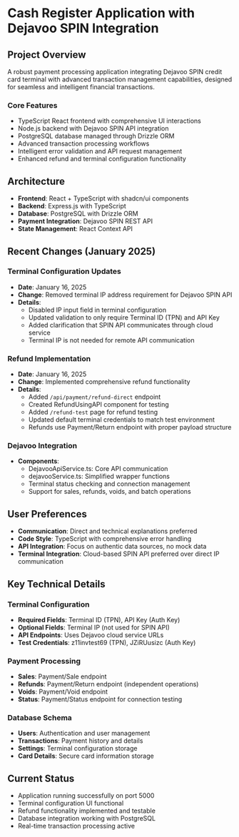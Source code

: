 # Cash Register Application with Dejavoo SPIN Integration

## Project Overview
A robust payment processing application integrating Dejavoo SPIN credit card terminal with advanced transaction management capabilities, designed for seamless and intelligent financial transactions.

### Core Features
- TypeScript React frontend with comprehensive UI interactions
- Node.js backend with Dejavoo SPIN API integration
- PostgreSQL database managed through Drizzle ORM
- Advanced transaction processing workflows
- Intelligent error validation and API request management
- Enhanced refund and terminal configuration functionality

## Architecture
- **Frontend**: React + TypeScript with shadcn/ui components
- **Backend**: Express.js with TypeScript
- **Database**: PostgreSQL with Drizzle ORM
- **Payment Integration**: Dejavoo SPIN REST API
- **State Management**: React Context API

## Recent Changes (January 2025)

### Terminal Configuration Updates
- **Date**: January 16, 2025
- **Change**: Removed terminal IP address requirement for Dejavoo SPIN API
- **Details**: 
  - Disabled IP input field in terminal configuration
  - Updated validation to only require Terminal ID (TPN) and API Key
  - Added clarification that SPIN API communicates through cloud service
  - Terminal IP is not needed for remote API communication

### Refund Implementation
- **Date**: January 16, 2025
- **Change**: Implemented comprehensive refund functionality
- **Details**:
  - Added `/api/payment/refund-direct` endpoint
  - Created RefundUsingAPI component for testing
  - Added `/refund-test` page for refund testing
  - Updated default terminal credentials to match test environment
  - Refunds use Payment/Return endpoint with proper payload structure

### Dejavoo Integration
- **Components**: 
  - DejavooApiService.ts: Core API communication
  - dejavooService.ts: Simplified wrapper functions
  - Terminal status checking and connection management
  - Support for sales, refunds, voids, and batch operations

## User Preferences
- **Communication**: Direct and technical explanations preferred
- **Code Style**: TypeScript with comprehensive error handling
- **API Integration**: Focus on authentic data sources, no mock data
- **Terminal Integration**: Cloud-based SPIN API preferred over direct IP communication

## Key Technical Details

### Terminal Configuration
- **Required Fields**: Terminal ID (TPN), API Key (Auth Key)
- **Optional Fields**: Terminal IP (not used for SPIN API)
- **API Endpoints**: Uses Dejavoo cloud service URLs
- **Test Credentials**: z11invtest69 (TPN), JZiRUusizc (Auth Key)

### Payment Processing
- **Sales**: Payment/Sale endpoint
- **Refunds**: Payment/Return endpoint (independent operations)
- **Voids**: Payment/Void endpoint
- **Status**: Payment/Status endpoint for connection testing

### Database Schema
- **Users**: Authentication and user management
- **Transactions**: Payment history and details
- **Settings**: Terminal configuration storage
- **Card Details**: Secure card information storage

## Current Status
- Application running successfully on port 5000
- Terminal configuration UI functional
- Refund functionality implemented and testable
- Database integration working with PostgreSQL
- Real-time transaction processing active